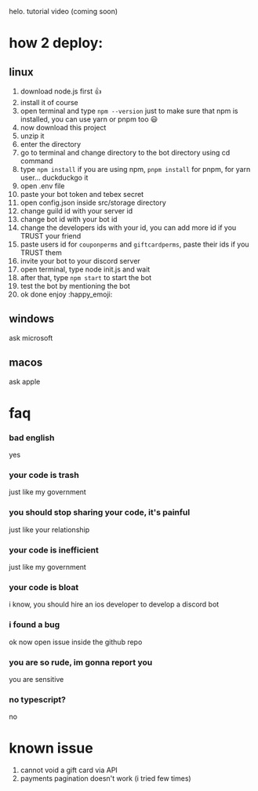 helo. tutorial video (coming soon)

# how 2 deploy:
## linux
1. download node.js first :thumbsup:
2. install it of course
3. open terminal and type `npm --version` just to make sure that npm is installed, you can use yarn or pnpm too :smiley:
4. now download this project
5. unzip it
6. enter the directory
7. go to terminal and change directory to the bot directory using cd command
8. type `npm install` if you are using npm, `pnpm install` for pnpm, for yarn user... duckduckgo it
9. open .env file
10. paste your bot token and tebex secret
11. open config.json inside src/storage directory
12. change guild id with your server id
13. change bot id with your bot id
14. change the developers ids with your id, you can add more id if you TRUST your friend
15. paste users id for `couponperms` and `giftcardperms`, paste their ids if you TRUST them
16. invite your bot to your discord server
17. open terminal, type node init.js and wait
18. after that, type `npm start` to start the bot
19. test the bot by mentioning the bot
20. ok done enjoy :happy_emoji:

## windows
ask microsoft

## macos
ask apple

# faq
### bad english
yes

### your code is trash
just like my government

### you should stop sharing your code, it's painful
just like your relationship

### your code is inefficient
just like my government

### your code is bloat
i know, you should hire an ios developer to develop a discord bot

### i found a bug
ok now open issue inside the github repo

### you are so rude, im gonna report you
you are sensitive

### no typescript?
no

# known issue
1. cannot void a gift card via API
2. payments pagination doesn't work (i tried few times)
